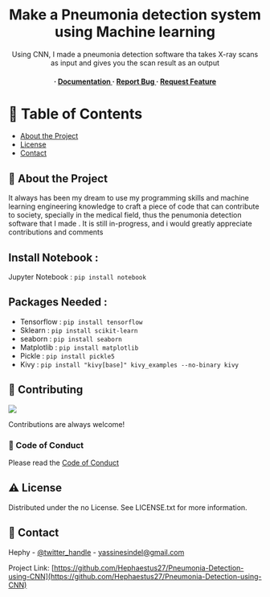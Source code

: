 <div align='center'>

<h1>Make a Pneumonia detection system using Machine learning </h1>
<p>Using CNN, I made a pneumonia detection software tha takes X-ray scans as input and gives you the scan result as an output</p>

<h4> <span> · </span> <a href="https://github.com/Hephaestus27/Pneumonia Detection using CNN/blob/master/README.md"> Documentation </a> <span> · </span> <a href="https://github.com/Hephaestus27/Pneumonia Detection using CNN/issues"> Report Bug </a> <span> · </span> <a href="https://github.com/Hephaestus27/Pneumonia Detection using CNN/issues"> Request Feature </a> </h4>


</div>

# :notebook_with_decorative_cover: Table of Contents

- [About the Project](#star2-about-the-project)
- [License](#warning-license)
- [Contact](#handshake-contact)


## :star2: About the Project

It always has been my dream to use my programming skills and machine learning engineering knowledge to craft a piece of code that can contribute to society, specially in the medical field, thus the penumonia detection software that I made . It is still in-progress, and i would greatly appreciate contributions and comments

 
## Install Notebook : 
Jupyter Notebook : ``` pip install notebook ```

## Packages Needed : 

- Tensorflow :  ``` pip install tensorflow ```
- Sklearn :     ``` pip install scikit-learn ```
- seaborn :     ``` pip install seaborn ```
- Matplotlib :  ``` pip install matplotlib ```
- Pickle :      ``` pip install pickle5 ```
- Kivy :        ``` pip install "kivy[base]" kivy_examples --no-binary kivy ```


## :wave: Contributing

<a href="https://github.com/Hephaestus27/Pneumonia-Detection-using-CNN/graphs/contributors"> <img src="https://contrib.rocks/image?repo=Louis3797/awesome-readme-template" /> </a>

Contributions are always welcome!

### :scroll: Code of Conduct

Please read the [Code of Conduct](https://github.com/Hephaestus27/Pneumonia-Detection-using-CNN/blob/master/CODE_OF_CONDUCT.md)

## :warning: License

Distributed under the no License. See LICENSE.txt for more information.

## :handshake: Contact

Hephy - [@twitter_handle](http://twitter.com/h3ph1_) - yassinesindel@gmail.com

Project Link: [https://github.com/Hephaestus27/Pneumonia-Detection-using-CNN](https://github.com/Hephaestus27/Pneumonia-Detection-using-CNN)
